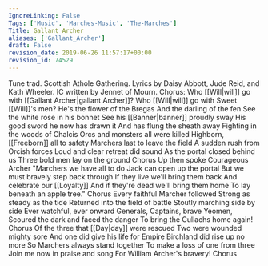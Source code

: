 ```yaml
---
IgnoreLinking: False
Tags: ['Music', 'Marches-Music', 'The-Marches']
Title: Gallant Archer
aliases: ['Gallant_Archer']
draft: False
revision_date: 2019-06-26 11:57:17+00:00
revision_id: 74529
---
```


Tune trad. Scottish Athole Gathering. Lyrics by Daisy Abbott, Jude Reid, and Kath Wheeler.
IC written by Jennet of Mourn.
Chorus:
Who [[Will|will]] go with [[Gallant Archer|gallant Archer]]?
Who [[Will|will]] go with Sweet [[Will]]'s men?
He's the flower of the Bregas
And the darling of the fen
See the white rose in his bonnet
See his [[Banner|banner]] proudly sway
His good sword he now has drawn it
And has flung the sheath away
Fighting in the woods of Chalcis
Orcs and monsters all were killed
Highborn, [[Freeborn]] all to safety
Marchers last to leave the field
A sudden rush from Orcish forces
Loud and clear retreat did sound
As the portal closed behind us
Three bold men lay on the ground
Chorus
Up then spoke Courageous Archer
"Marchers we have all to do
Jack can open up the portal
But we must bravely step back through
If they live we'll bring them back
And celebrate our [[Loyalty]]
And if they're dead we'll bring them home
To lay beneath an apple tree."
Chorus
Every faithful Marcher followed
Strong as steady as the tide
Returned into the field of battle
Stoutly marching side by side
Ever watchful, ever onward
Generals, Captains, brave Yeomen,
Scoured the dark and faced the danger
To bring the Cullachs home again!
Chorus
Of the three that [[Day|day]] were rescued
Two were wounded mighty sore
And one did give his life for Empire
Birchland did rise up no more
So Marchers always stand together
To make a loss of one from three
Join me now in praise and song
For William Archer's bravery!
Chorus